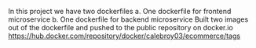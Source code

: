 In this project we have two dockerfiles
a. One dockerfile for frontend microservice
b. One dockerfile for backend microservice
Built two images out of the dockerfile and pushed to the public repository on docker.io https://hub.docker.com/repository/docker/calebroy03/ecommerce/tags
